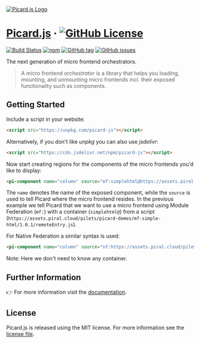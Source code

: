 [![Picard.js Logo](https://picard.js.org/picard-logo-256.png)](https://picard.js.org)

# [Picard.js](https://picard.js.org) &middot; [![GitHub License](https://img.shields.io/badge/license-MIT-blue.svg)](https://github.com/picardjs/picard/blob/main/LICENSE)

[![Build Status](https://github.com/picardjs/picard/actions/workflows/npm-publish.yml/badge.svg)](https://github.com/picardjs/picard/actions)
[![npm](https://img.shields.io/npm/v/picard-js.svg)](https://www.npmjs.com/package/picard-js)
[![GitHub tag](https://img.shields.io/github/tag/picardjs/picard.svg)](https://github.com/picardjs/picard/releases)
[![GitHub issues](https://img.shields.io/github/issues/picardjs/picard.svg)](https://github.com/picardjs/picard/issues)

The next generation of micro frontend orchestrators.

> A micro frontend *orchestrator* is a library that helps you loading, mounting, and unmounting micro frontends incl. their exposed functionality such as components.

## Getting Started

Include a script in your website:

```html
<script src="https://unpkg.com/picard-js"></script>
```

Alternatively, if you don't like *unpkg* you can also use *jsdelivr*:

```html
<script src="https://cdn.jsdelivr.net/npm/picard-js"></script>
```

Now start creating regions for the components of the micro frontends you'd like to display:

```html
<pi-component name="column" source="mf:simplehtml@https://assets.piral.cloud/pilets/picard-demos/mf-simple-html/1.0.1/remoteEntry.js"></pi-component>
```

The `name` denotes the name of the exposed component, while the `source` is used to tell Picard where the micro frontend resides. In the previous example we tell Picard that we want to use a micro frontend using Module Federation (`mf:`) with a container (`simplehtml@`) from a script (`https://assets.piral.cloud/pilets/picard-demos/mf-simple-html/1.0.1/remoteEntry.js`).

For Native Federation a similar syntax is used:

```html
<pi-component name="column" source="nf:https://assets.piral.cloud/pilets/picard-demos/nfsimplehtml/1.0.0/remoteEntry.json"></pi-component>
```

Note: Here we don't need to know any container.

## Further Information

👉 For more information visit the [documentation](https://picard.js.org).

## License

Picard.js is released using the MIT license. For more information see the [license file](./LICENSE).
